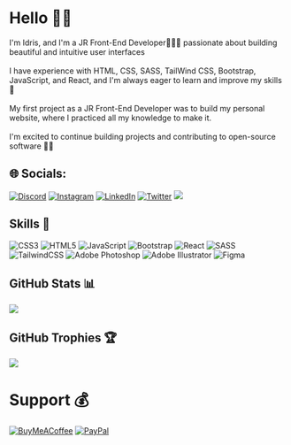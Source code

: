 # Hello 👋🏾
I'm Idris, and I'm a JR Front-End Developer👨🏾‍💻 passionate about building beautiful and intuitive user interfaces <br><br> I have experience with HTML, CSS, SASS, TailWind CSS, Bootstrap, JavaScript, and React, and I'm always eager to learn and improve my skills 🎯<br><br>My first project as a JR Front-End Developer was to build my personal website, where I practiced all my knowledge to make it.<br><br>I'm excited to continue building projects and contributing to open-source software ✊🏾


## 🌐 Socials:
[![Discord](https://img.shields.io/badge/Discord-%237289DA.svg?logo=discord&logoColor=white)](https://discord.gg/blackfury117) [![Instagram](https://img.shields.io/badge/Instagram-%23E4405F.svg?logo=Instagram&logoColor=white)](https://instagram.com/blackfury.117) [![LinkedIn](https://img.shields.io/badge/LinkedIn-%230077B5.svg?logo=linkedin&logoColor=white)](https://linkedin.com/in/linkedin.com/in/id-diallo) [![Twitter](https://img.shields.io/badge/Twitter-%231DA1F2.svg?logo=Twitter&logoColor=white)](https://twitter.com/blackfury117) [![](https://visitcount.itsvg.in/api?id=BlackFury117&icon=5&color=0)](https://visitcount.itsvg.in)

## Skills 🎯
![CSS3](https://img.shields.io/badge/css3-%231572B6.svg?style=for-the-badge&logo=css3&logoColor=white) ![HTML5](https://img.shields.io/badge/html5-%23E34F26.svg?style=for-the-badge&logo=html5&logoColor=white) ![JavaScript](https://img.shields.io/badge/javascript-%23323330.svg?style=for-the-badge&logo=javascript&logoColor=%23F7DF1E) ![Bootstrap](https://img.shields.io/badge/bootstrap-%23563D7C.svg?style=for-the-badge&logo=bootstrap&logoColor=white) ![React](https://img.shields.io/badge/react-%2320232a.svg?style=for-the-badge&logo=react&logoColor=%2361DAFB) ![SASS](https://img.shields.io/badge/SASS-hotpink.svg?style=for-the-badge&logo=SASS&logoColor=white) ![TailwindCSS](https://img.shields.io/badge/tailwindcss-%2338B2AC.svg?style=for-the-badge&logo=tailwind-css&logoColor=white) ![Adobe Photoshop](https://img.shields.io/badge/adobephotoshop-%2331A8FF.svg?style=for-the-badge&logo=adobephotoshop&logoColor=white) ![Adobe Illustrator](https://img.shields.io/badge/adobeillustrator-%23FF9A00.svg?style=for-the-badge&logo=adobeillustrator&logoColor=white) 	![Figma](https://img.shields.io/badge/figma-%23F24E1E.svg?style=for-the-badge&logo=figma&logoColor=white)
## GitHub Stats 📊
![](https://github-readme-stats.vercel.app/api/top-langs/?username=BlackFury117&theme=dark&hide_border=false&include_all_commits=false&count_private=false&layout=compact)

## GitHub Trophies 🏆
![](https://github-profile-trophy.vercel.app/?username=BlackFury117&theme=onedark&no-frame=false&no-bg=false&margin-w=4)

# Support 💰
  [![BuyMeACoffee](https://img.shields.io/badge/Buy%20Me%20a%20Coffee-ffdd00?style=for-the-badge&logo=buy-me-a-coffee&logoColor=black)](https://buymeacoffee.com/iddiallo117) [![PayPal](https://img.shields.io/badge/PayPal-00457C?style=for-the-badge&logo=paypal&logoColor=white)](https://paypal.me/iddiallo117) 
